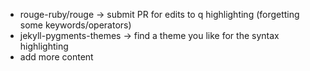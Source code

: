 - rouge-ruby/rouge -> submit PR for edits to q highlighting (forgetting some keywords/operators)
- jekyll-pygments-themes -> find a theme you like for the syntax highlighting
- add more content
